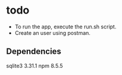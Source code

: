 # todo

- To run the app, execute the run.sh script.
- Create an user using postman.

## Dependencies

sqlite3 3.31.1
npm 8.5.5
